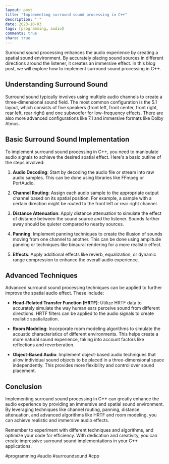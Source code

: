 ```yaml
---
layout: post
title: "Implementing surround sound processing in C++"
description: " "
date: 2023-10-03
tags: [programming, audio]
comments: true
share: true
---
```


Surround sound processing enhances the audio experience by creating a spatial sound environment. By accurately placing sound sources in different directions around the listener, it creates an immersive effect. In this blog post, we will explore how to implement surround sound processing in C++.

## Understanding Surround Sound

Surround sound typically involves using multiple audio channels to create a three-dimensional sound field. The most common configuration is the 5.1 layout, which consists of five speakers (front left, front center, front right, rear left, rear right) and one subwoofer for low-frequency effects. There are also more advanced configurations like 7.1 and immersive formats like Dolby Atmos.

## Basic Surround Sound Implementation

To implement surround sound processing in C++, you need to manipulate audio signals to achieve the desired spatial effect. Here's a basic outline of the steps involved:

1. **Audio Decoding**: Start by decoding the audio file or stream into raw audio samples. This can be done using libraries like FFmpeg or PortAudio.

2. **Channel Routing**: Assign each audio sample to the appropriate output channel based on its spatial position. For example, a sample with a certain direction might be routed to the front left or rear right channel.

3. **Distance Attenuation**: Apply distance attenuation to simulate the effect of distance between the sound source and the listener. Sounds farther away should be quieter compared to nearby sources.

4. **Panning**: Implement panning techniques to create the illusion of sounds moving from one channel to another. This can be done using amplitude panning or techniques like binaural rendering for a more realistic effect.

5. **Effects**: Apply additional effects like reverb, equalization, or dynamic range compression to enhance the overall audio experience.

## Advanced Techniques

Advanced surround sound processing techniques can be applied to further improve the spatial audio effect. These include:

- **Head-Related Transfer Function (HRTF)**: Utilize HRTF data to accurately simulate the way human ears perceive sound from different directions. HRTF filters can be applied to the audio signals to create realistic spatialization.

- **Room Modeling**: Incorporate room modeling algorithms to simulate the acoustic characteristics of different environments. This helps create a more natural sound experience, taking into account factors like reflections and reverberation.

- **Object-Based Audio**: Implement object-based audio techniques that allow individual sound objects to be placed in a three-dimensional space independently. This provides more flexibility and control over sound placement.

## Conclusion

Implementing surround sound processing in C++ can greatly enhance the audio experience by providing an immersive and spatial sound environment. By leveraging techniques like channel routing, panning, distance attenuation, and advanced algorithms like HRTF and room modeling, you can achieve realistic and immersive audio effects.

Remember to experiment with different techniques and algorithms, and optimize your code for efficiency. With dedication and creativity, you can create impressive surround sound implementations in your C++ applications.

#programming #audio #surroundsound #cpp